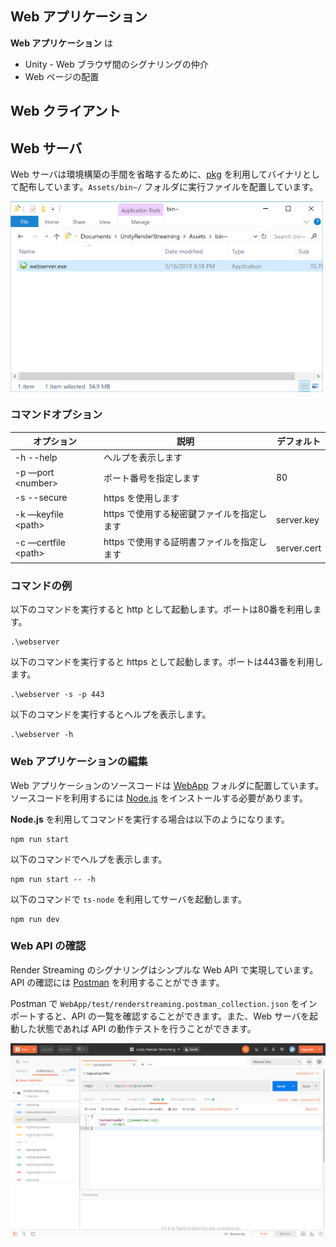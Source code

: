 ## Web アプリケーション

**Web アプリケーション** は

- Unity - Web ブラウザ間のシグナリングの仲介
- Web ページの配置 



## Web クライアント



## Web サーバ

Web サーバは環境構築の手間を省略するために、[pkg](https://www.npmjs.com/package/pkg) を利用してバイナリとして配布しています。`Assets/bin~/` フォルダに実行ファイルを配置しています。

<img src="../images/launch_webserver_explorer.png" width=500 align=center>

### コマンドオプション

|オプション|説明|デフォルト|
|-------|-----|-------|
|-h --help|ヘルプを表示します||
|-p —port \<number\>|ポート番号を指定します|80|
|-s --secure|https を使用します||
|-k —keyfile \<path\>|https で使用する秘密鍵ファイルを指定します|server.key|
|-c —certfile \<path\>|https で使用する証明書ファイルを指定します|server.cert|

### コマンドの例

以下のコマンドを実行すると http として起動します。ポートは80番を利用します。

```shell
.\webserver
```

以下のコマンドを実行すると https として起動します。ポートは443番を利用します。

```shell
.\webserver -s -p 443
```

以下のコマンドを実行するとヘルプを表示します。

```shell
.\webserver -h
```

### Web アプリケーションの編集

Web アプリケーションのソースコードは [WebApp](WebApp) フォルダに配置しています。ソースコードを利用するには [Node.js](https://nodejs.org/) をインストールする必要があります。

**Node.js** を利用してコマンドを実行する場合は以下のようになります。

```shell
npm run start
```

以下のコマンドでヘルプを表示します。

```shell
npm run start -- -h
```

以下のコマンドで `ts-node` を利用してサーバを起動します。

```shell
npm run dev
```

### Web API の確認

Render Streaming のシグナリングはシンプルな Web API で実現しています。API の確認には [Postman](https://www.getpostman.com/) を利用することができます。

Postman で `WebApp/test/renderstreaming.postman_collection.json` をインポートすると、API の一覧を確認することができます。また、Web サーバを起動した状態であれば API の動作テストを行うことができます。

<img src="../images/postman_example.png" width=600 align=center>